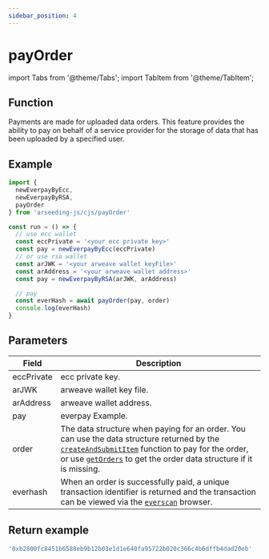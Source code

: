 ```yaml
---
sidebar_position: 4
---
```


# payOrder

import Tabs from '@theme/Tabs';
import TabItem from '@theme/TabItem';

## Function

Payments are made for uploaded data orders. This feature provides the ability to pay on behalf of a service provider for the storage of data that has been uploaded by a specified user.

## Example

```ts
import {
  newEverpayByEcc,
  newEverpayByRSA,
  payOrder
} from 'arseeding-js/cjs/payOrder'

const run = () => {
  // use ecc wallet
  const eccPrivate = '<your ecc private key>'
  const pay = newEverpayByEcc(eccPrivate)
  // or use rsa wallet
  const arJWK = '<your arweave wallet keyFile>'
  const arAddress = '<your arweave wallet address>'
  const pay = newEverpayByRSA(arJWK, arAddress)

  // pay
  const everHash = await payOrder(pay, order)
  console.log(everHash)
}
```
## Parameters

| Field | Description |
| ---- | ---- |
|eccPrivate| ecc private key.|
|arJWK| arweave wallet key file.|
|arAddress| arweave wallet address.|
|pay| everpay Example.|
|order| The data structure when paying for an order. You can use the data structure returned by the [`createAndSubmitItem`](./3.createAndSubmitItem.md) function to pay for the order, or use [`getOrders`](./6.getOrders.md) to get the order data structure if it is missing. |
|everhash| When an order is successfully paid, a unique transaction identifier is returned and the transaction can be viewed via the [`everscan`](https://scan.everpay.io/) browser.|

## Return example

```ts
'0xb2800fc8451b6588eb9b12b03e1d1e640fa95722b020c366c4b6dffb4dad20eb'
```